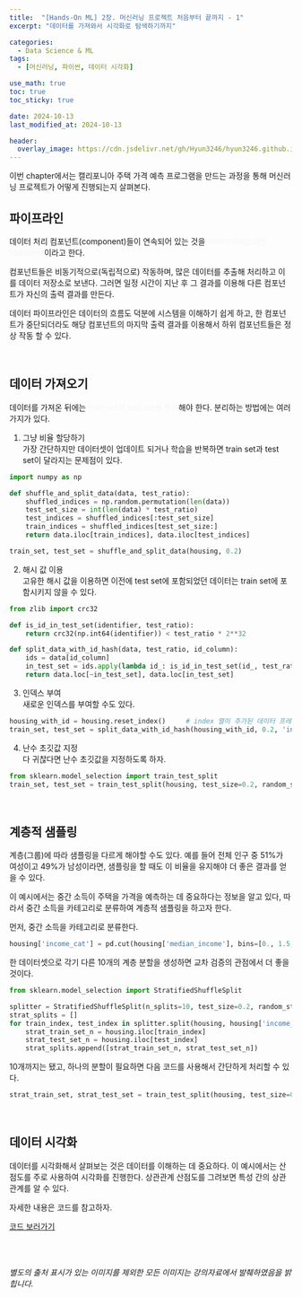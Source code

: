 ```yaml
---
title:  "[Hands-On ML] 2장. 머신러닝 프로젝트 처음부터 끝까지 - 1"
excerpt: "데이터를 가져와서 시각화로 탐색하기까지"

categories:
  - Data Science & ML
tags:
  - [머신러닝, 파이썬, 데이터 시각화]

use_math: true
toc: true
toc_sticky: true

date: 2024-10-13
last_modified_at: 2024-10-13

header:
  overlay_image: https://cdn.jsdelivr.net/gh/Hyun3246/hyun3246.github.io@master/image/overlay image/Hands-on ML.png
---
```

이번 chapter에서는 캘리포니아 주택 가격 예측 프로그램을 만드는 과정을 통해 머신러닝 프로젝트가 어떻게 진행되는지 살펴본다.

## 파이프라인
데이터 처리 컴포넌트(component)들이 연속되어 있는 것을 <span style="color:#F5F5F7">데이터 파이프라인(pipeline)</span>이라고 한다.

컴포넌트들은 비동기적으로(독립적으로) 작동하며, 많은 데이터를 추출해 처리하고 이를 데이터 저장소로 보낸다. 그러면 일정 시간이 지난 후 그 결과를 이용해 다른 컴포넌트가 자신의 출력 결과를 만든다.

데이터 파이프라인은 데이터의 흐름도 덕분에 시스템을 이해하기 쉽게 하고, 한 컴포넌트가 중단되더라도 해당 컴포넌트의 마지막 출력 결과를 이용해서 하위 컴포넌트들은 정상 작동 할 수 있다.

<br/>

## 데이터 가져오기
데이터를 가져온 뒤에는 <span style="color:#F5F5F7">train set과 test set을 분리</span>해야 한다. 분리하는 방법에는 여러 가지가 있다.

1. 그냥 비율 할당하기 <br/>
가장 간단하지만 데이터셋이 업데이트 되거나 학습을 반복하면 train set과 test set이 달라지는 문제점이 있다.

```python
import numpy as np

def shuffle_and_split_data(data, test_ratio):
    shuffled_indices = np.random.permutation(len(data))
    test_set_size = int(len(data) * test_ratio)
    test_indices = shuffled_indices[:test_set_size]
    train_indices = shuffled_indices[test_set_size:]
    return data.iloc[train_indices], data.iloc[test_indices]

train_set, test_set = shuffle_and_split_data(housing, 0.2)
```

2. 해시 값 이용 <br/>
고유한 해시 값을 이용하면 이전에 test set에 포함되었던 데이터는 train set에 포함시키지 않을 수 있다.

```python
from zlib import crc32

def is_id_in_test_set(identifier, test_ratio):
    return crc32(np.int64(identifier)) < test_ratio * 2**32

def split_data_with_id_hash(data, test_ratio, id_column):
    ids = data[id_column]
    in_test_set = ids.apply(lambda id_: is_id_in_test_set(id_, test_ratio))
    return data.loc[~in_test_set], data.loc[in_test_set]
```

3. 인덱스 부여 <br/>
새로운 인덱스를 부여할 수도 있다.

```python
housing_with_id = housing.reset_index()     # index 열이 추가된 데이터 프레임 반환
train_set, test_set = split_data_with_id_hash(housing_with_id, 0.2, 'index')
```

4. 난수 초깃값 지정 <br/>
다 귀찮다면 난수 초깃값을 지정하도록 하자.

```python
from sklearn.model_selection import train_test_split
train_set, test_set = train_test_split(housing, test_size=0.2, random_state=42)
```

<br/>

## 계층적 샘플링
계층(그룹)에 따라 샘플링을 다르게 해야할 수도 있다. 예를 들어 전체 인구 중 51%가 여성이고 49%가 남성이라면, 샘플링을 할 때도 이 비율을 유지해야 더 좋은 결과를 얻을 수 있다.

이 예시에서는 중간 소득이 주택을 가격을 예측하는 데 중요하다는 정보을 알고 있다, 따라서 중간 소득을 카테고리로 분류하여 계층적 샘플링을 하고자 한다.

먼저, 중간 소득을 카테고리로 분류한다.

```python
housing['income_cat'] = pd.cut(housing['median_income'], bins=[0., 1.5, 3.0, 4.5, 6., np.inf], labels=[1, 2, 3, 4, 5])
```

한 데이터셋으로 각기 다른 10개의 계층 분할을 생성하면 교차 검증의 관점에서 더 좋을 것이다.

```python
from sklearn.model_selection import StratifiedShuffleSplit

splitter = StratifiedShuffleSplit(n_splits=10, test_size=0.2, random_state=42)
strat_splits = []
for train_index, test_index in splitter.split(housing, housing['income_cat']):
    strat_train_set_n = housing.iloc[train_index]
    strat_test_set_n = housing.iloc[test_index]
    strat_splits.append([strat_train_set_n, strat_test_set_n])
```

10개까지는 됐고, 하나의 분할이 필요하면 다음 코드를 사용해서 간단하게 처리할 수 있다.

```python
strat_train_set, strat_test_set = train_test_split(housing, test_size=0.2, stratify=housing['income_cat'], random_state=42)
```

<br/>

## 데이터 시각화
데이터를 시각화해서 살펴보는 것은 데이터를 이해하는 데 중요하다. 이 예시에서는 산점도를 주로 사용하여 시각화를 진행한다. 상관관계 산점도를 그려보면 특성 간의 상관관계를 알 수 있다.

자세한 내용은 코드를 참고하자.

[코드 보러가기](https://github.com/Hyun3246/Code-Warehouse/blob/c90fb765d5a8ec70acb2c05a69ff52242414e636/Hands-On%20ML/Chapter%202/Predict_California_Housing_Price.ipynb)


<br/>
<br/>

*별도의 출처 표시가 있는 이미지를 제외한 모든 이미지는 강의자료에서 발췌하였음을 밝힙니다.*
